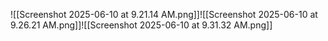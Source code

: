 ![[Screenshot 2025-06-10 at 9.21.14 AM.png]]![[Screenshot 2025-06-10 at 9.26.21 AM.png]]![[Screenshot 2025-06-10 at 9.31.32 AM.png]]